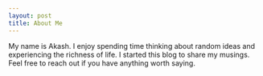 ```yaml
---
layout: post
title: About Me
---
```


My name is Akash. I enjoy spending time thinking about random ideas and experiencing the richness of life. I started this blog to share my musings. Feel free to reach out if you have anything worth saying.